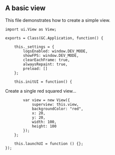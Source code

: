 ## A basic view

This file demonstrates how to create a simple view.

~~~
import ui.View as View;
~~~

~~~
exports = Class(GC.Application, function() {

    this._settings = {
        logsEnabled: window.DEV_MODE,
        showFPS: window.DEV_MODE,
        clearEachFrame: true,
        alwaysRepaint: true,
        preload: []
    };

    this.initUI = function() {
~~~

Create a single red squared view...

~~~
        var view = new View({
            superview: this.view,
            backgroundColor: "red",
            x: 20,
            y: 20,
            width: 100,
            height: 100
        });
    };

    this.launchUI = function () {};
});
~~~